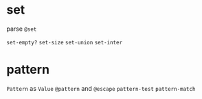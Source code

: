 # set

parse `@set`

`set-empty?`
`set-size`
`set-union`
`set-inter`

# pattern

`Pattern` as `Value`
`@pattern` and `@escape`
`pattern-test`
`pattern-match`
